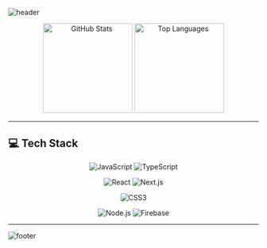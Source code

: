 ![header](https://capsule-render.vercel.app/api?type=waving&color=7F7FD5&text=Taehee's%20Github&height=200&fontSize=70&fontColor=ffffff)

<div align="center">

  <!-- 📊 가로 배치: Stats + Top Languages -->
<img
    src="https://github-readme-stats.vercel.app/api?username=Cloud-bb&show_icons=true&theme=greywhite&border_radius=20&v=1"
    height="180"
    alt="GitHub Stats"
  />
  <img
    src="https://github-readme-stats.vercel.app/api/top-langs/?username=Cloud-bb&layout=compact&theme=graywhite&border_radius=20"
    height="180"
    alt="Top Languages"
  />

</div>

---

## 💻 Tech Stack

<div align="center">

<!-- 언어 -->
![JavaScript](https://img.shields.io/badge/JavaScript-FFFFFF?style=for-the-badge&logo=javascript&logoColor=F7DF1E)
![TypeScript](https://img.shields.io/badge/TypeScript-FFFFFF?style=for-the-badge&logo=typescript&logoColor=3178C6)

<!-- 프레임워크 -->
![React](https://img.shields.io/badge/React-FFFFFF?style=for-the-badge&logo=react&logoColor=61DAFB)
![Next.js](https://img.shields.io/badge/Next.js-FFFFFF?style=for-the-badge&logo=nextdotjs&logoColor=000000)

<!-- 스타일링 -->
![CSS3](https://img.shields.io/badge/CSS3-FFFFFF?style=for-the-badge&logo=css3&logoColor=1572B6)
<!-- Tailwind은 현재 사용 안 하시면 빼도 돼요 -->
<!-- ![TailwindCSS](https://img.shields.io/badge/TailwindCSS-FFFFFF?style=for-the-badge&logo=tailwindcss&logoColor=06B6D4) -->

<!-- 백엔드/DB -->
![Node.js](https://img.shields.io/badge/Node.js-FFFFFF?style=for-the-badge&logo=nodedotjs&logoColor=339933)
![Firebase](https://img.shields.io/badge/Firebase-FFFFFF?style=for-the-badge&logo=firebase&logoColor=FFCA28)

</div>

---

![footer](https://capsule-render.vercel.app/api?section=footer&type=waving&color=7F7FD5)
